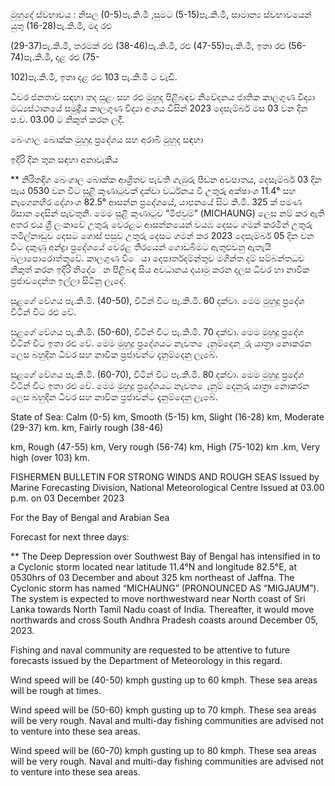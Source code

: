 මුහුදේ ස්වභාවය : නිසල (0-5)පැ.කි.මී ,සුමට (5-15)පැ.කි.මී, සාමාන්‍ය ස්වභාවයෙන් යුතු (16-28)පැ.කි.මී, මද රළු

(29-37)පැ.කි.මී, තරමක් රළු (38-46)පැ.කි.මී, රළු (47-55)පැ.කි.මී, ඉතා රළු (56-74)පැ.කි.මී, දළ රළු (75-

102)පැ.කි.මී, ඉතා දළ රළු 103 පැ.කි.මී ට වැඩි.

ධීවර ජනතාව සඳහා තද සුළං සහ රළු මුහුද පිළිබඳව නිවේදනය ජාතික කාලගුණ විද්‍යා මධ්‍යස්ථානයේ සමුද්‍රීය කාලගුණ විද්‍යා අංශය විසින් 2023 දෙසැම්බර් මස 03 වන දින ප.ව. 03.00 ට නිකුත් කරන ලදී.

බෙංගාල බොක්ක මුහුදු ප්‍රදේශය සහ අරාබි මුහුද සඳහා

ඉදිරි දින තුන සඳහා අනාවැකිය

** නිරිතදිග බෙංගාල බොක්ක ආශ්‍රිතව පැවති ගැඹුරු පීඩන අවපාතය, දෙසැම්බර් 03 දින පැය 0530 වන විට සුළි කුණාටුවක් දක්වා වර්ධනය වී උතුරු අක්ෂාංශ 11.4° සහ නැගෙනහිර දේශාංශ 82.5° ආසන්න ප්‍රදේශයේ, යාපනයේ සිට කි.මි. 325 ක් පමණ ඊසාන දෙසින් පැවතුනි. මෙම සුළි කුණාටුව “මිජවුම්” (MICHAUNG) ලෙස නම් කර ඇති අතර එය ශ්‍රී ලංකාවේ උතුරු වෙරළට ආසන්නයෙන් වයඹ දෙසට ගමන් කරමින් උතුරු තමිල්නාඩුව දෙසට ගොස් පසුව උතුරු දෙසට ගමන් කර 2023 දෙසැම්බර් 05 දින වන විට දකුණු අන්ද්‍රා ප්‍රදේශයේ වෙරළ තීරයෙන් ගොඩබිමට ඇතුළුවනු ඇතැයි බලාපොරොත්තුවේ. කාලගුණ විෙයා දෙපාර්තදම්න්තුව මගින්ත දම් සම්බන්තධව නිකුත් කරන ඉදිරි නිදේෙන පිළිබඳ සිය අවධානය දයාමු කරන දලස ධීවර හා නාවික ප්‍රජාවදෙන්ත ඉල්ලා සිටිනු ලැදේ.

සුළගේ වේගය පැ.කි.මි. (40-50), විටින් විට පැ.කි.මි. 60 දක්වා. මෙම මුහුදු ප්‍රදේශ විටින් විට රළු වේ.

සුළගේ වේගය පැ.කි.මි. (50-60), විටින් විට පැ.කි.මි. 70 දක්වා. මෙම මුහුදු ප්‍රදේශ විටින් විට ඉතා රළු වේ. මෙම මුහුදු ප්‍රදේශයට නැවත ෙැනුම්දෙන ුරු යාත්‍රා නොකරන ලෙස බහුදින ධීවර සහ නාවික ප්‍රජාවන්ට දැනුම්දෙනු ලැබේ.

සුළගේ වේගය පැ.කි.මි. (60-70), විටින් විට පැ.කි.මි. 80 දක්වා. මෙම මුහුදු ප්‍රදේශ විටින් විට ඉතා රළු වේ. මෙම මුහුදු ප්‍රදේශයට නැවත ෙැනුම් දෙනුරු යාත්‍රා නොකරන ලෙස බහුදින ධීවර සහ නාවික ප්‍රජාවන්ට දැනුම්දෙනු ලැබේ.

State of Sea: Calm (0-5) km, Smooth (5-15) km, Slight (16-28) km, Moderate (29-37) km. km, Fairly rough (38-46)

km, Rough (47-55) km, Very rough (56-74) km, High (75-102) km .km, Very high (over 103) km.

FISHERMEN BULLETIN FOR STRONG WINDS AND ROUGH SEAS Issued by Marine Forecasting Division, National Meteorological Centre Issued at 03.00 p.m. on 03 December 2023

For the Bay of Bengal and Arabian Sea

Forecast for next three days:

** The Deep Depression over Southwest Bay of Bengal has intensified in to a Cyclonic storm located near latitude 11.4°N and longitude 82.5°E, at 0530hrs of 03 December and about 325 km northeast of Jaffna. The Cyclonic storm has named “MICHAUNG” (PRONOUNCED AS “MIGJAUM”). The system is expected to move northwestward near North coast of Sri Lanka towards North Tamil Nadu coast of India. Thereafter, it would move northwards and cross South Andhra Pradesh coasts around December 05, 2023.

Fishing and naval community are requested to be attentive to future forecasts issued by the Department of Meteorology in this regard.

Wind speed will be (40-50) kmph gusting up to 60 kmph. These sea areas will be rough at times.

Wind speed will be (50-60) kmph gusting up to 70 kmph. These sea areas will be very rough. Naval and multi-day fishing communities are advised not to venture into these sea areas.

Wind speed will be (60-70) kmph gusting up to 80 kmph. These sea areas will be very rough. Naval and multi-day fishing communities are advised not to venture into these sea areas.